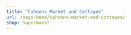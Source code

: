 ```yaml
---
title: "Cahoons Market and Cottages"
url: /nags-head/cahoons-market-and-cottages/
shop: Supermarkt
---
```

